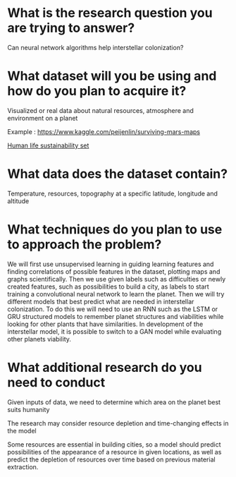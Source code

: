 # What is the research question you are trying to answer?

Can neural network algorithms help interstellar colonization?

 

# What dataset will you be using and how do you plan to acquire it?

Visualized or real data about natural resources, atmosphere and environment on a planet

Example : https://www.kaggle.com/peijenlin/surviving-mars-maps

[Human life sustainability set](https://www.kaggle.com/jaimetrickz/surviving-on-mars)



# What data does the dataset contain?

Temperature, resources, topography at a specific latitude, longitude and altitude



# What techniques do you plan to use to approach the problem?

We will first use unsupervised learning in guiding learning features and finding correlations of possible features in the dataset, plotting maps and graphs scientifically. Then we use given labels such as difficulties or newly created features, such as possibilities to build a city, as labels to start training a convolutional neural network to learn the planet. Then we will try different models that best predict what are needed in interstellar colonization. To do this we will need to use an RNN such as the LSTM or GRU structured models to remember planet structures and viabilities while looking for other plants that have similarities. In development of the interstellar model, it is possible to switch to a GAN model while evaluating other planets viability. 



# What additional research do you need to conduct

Given inputs of data, we need to determine which area on the planet best suits humanity

The research may consider resource depletion and time-changing effects in the model

Some resources are essential in building cities, so a model should predict possibilities of the appearance of a resource in given locations, as well as predict the depletion of resources over time based on previous material extraction.

